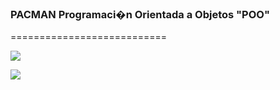  ### PACMAN Programaci�n Orientada a Objetos "POO" 
===========================

 ![](https://img.icons8.com/cotton/512/000000/pacman.png)
 
 ![](https://img.icons8.com/cotton/64/000000/tetris-game-console.png)


